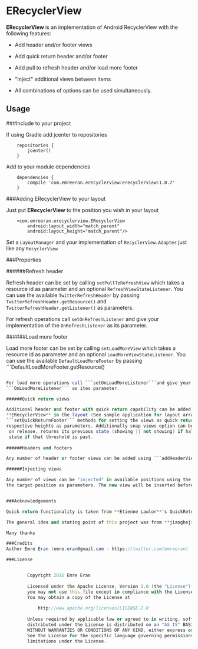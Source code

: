 ERecyclerView
=====

**ERecyclerView** is an implementation of Android RecyclerView with the following features:

* Add header and/or footer views

* Add quick return header and/or footer

* Add pull to refresh header and/or load more footer

* "Inject" additional views between items

* All combinations of options can be used simultaneously.

Usage
-----
###Include to your project

If using Gradle add jcenter to repositories

        repositories {
            jcenter()
        }

Add to your module dependencies
        
        dependencies {
            compile 'com.emreeran.erecyclerview:erecyclerview:1.0.7'
        }

###Adding ERecyclerView to your layout

Just put **ERecyclerView** to the position you wish in your layout
 
        <com.emreeran.erecyclerview.ERecyclerView
            android:layout_width="match_parent"
            android:layout_height="match_parent"/>
            
Set a ```LayoutManager``` and your implementation of ```RecyclerView.Adapter``` just like any ```RecyclerView```

###Properties

######Refresh header

Refresh header can be set by calling ```setPullToRefreshView``` which takes a resource id as parameter and an optional
```RefreshViewStateListener```. You can use the available ```TwitterRefreshHeader``` by passing ```TwitterRefreshHeader.getResource()``` and
 ```TwitterRefreshHeader.getListener()``` as parameters.
 
For refresh operations call ```setOnRefreshListener``` and give your implementation of the 
```OnRefreshListener``` as its parameter.
 
######Load more footer

Load more footer can be set by calling ```setLoadMoreView``` which takes a resource id as parameter and an optional 
```LoadMoreViewStateListener```.  You can use the available ```DefaultLoadMoreFooter``` by passing ```DefaultLoadMoreFooter.getResource()
``` as parameter.

For load more operations call ```setOnLoadMoreListener```and give your implementation of the 
```OnLoadMoreListener``` as ites parameter.

######Quick return views

Additional header and footer with quick return capability can be added to the layout. These views should be put on top of the 
**ERecyclerView** in the layout (See sample application for layout arrangement example). Use ```setQuickReturnHeader``` and 
```setQuickReturnFooter``` methods for setting the views as quick return. These methods takes the corresponding views and their 
respective heights as parameters. Additionally snap views option can be set by ```setQuickReturnViewsSnapable``` method. Snapping views
 on release, returns its previous state (showing || not showing) if half of its height is not past scrolling, and changes to its next 
 state if that threshold is past.
  
######Headers and footers

Any number of header or footer views can be added using ```addHeaderView``` and ```addFooterView``` methods respectively.

######Injecting views

Any number of views can be "injected" in available positions using the ```injectView``` method which takes the view to be injected and 
the target position as parameters. The new view will be inserted before the view that is in the target position.


###Acknowledgements

Quick return functionality is taken from **Etienne Lawlor**'s QuickReturn project https://github.com/lawloretienne/QuickReturn

The general idea and stating point of this project was from **jianghejie**'s XRecyclerView https://github.com/jianghejie/XRecyclerView

Many thanks

###Credits
Author Emre Eran (emre.eran@gmail.com - https://twitter.com/emreeran)

###License


        Copyright 2015 Emre Eran
        
        Licensed under the Apache License, Version 2.0 (the "License");
        you may not use this file except in compliance with the License.
        You may obtain a copy of the License at
        
            http://www.apache.org/licenses/LICENSE-2.0
        
        Unless required by applicable law or agreed to in writing, software
        distributed under the License is distributed on an "AS IS" BASIS,
        WITHOUT WARRANTIES OR CONDITIONS OF ANY KIND, either express or implied.
        See the License for the specific language governing permissions and
        limitations under the License.

